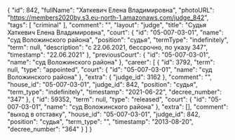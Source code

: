 {
    "id": 842,
    "fullName": "Хаткевич Елена Владимировна",
    "photoURL": "https://members2020by.s3.eu-north-1.amazonaws.com/judge_842",
    "tags": [
        "criminal"
    ],
    "comment": "",
    "layout": "judge",
    "title": "Судья Хаткевич Елена Владимировна",
    "court": {
        "id": "05-007-03-01",
        "name": "суд Воложинского района",
        "position": "судья",
        "termType": "indefinitely",
        "term": null,
        "description": "c 22.06.2021, бессрочно, по указу 347",
        "timestamp": "22.06.2021"
    },
    "previousCourt": {
        "id": "05-007-03-01",
        "name": "суд Воложинского района"
    },
    "career": [
        {
            "id": 3792,
            "term": null,
            "type": "appointed",
            "court": {
                "id": "05-007-03-01",
                "name": "суд Воложинского района"
            },
            "extra": {
                "judge_id": 3162
            },
            "comment": "",
            "house_id": "05-007-03-01",
            "judge_id": 842,
            "position": "судья",
            "term_type": "indefinitely",
            "timestamp": "2021-06-22",
            "decree_number": "347"
        },
        {
            "id": 59352,
            "term": null,
            "type": "released",
            "court": {
                "id": "05-007-03-01",
                "name": "суд Воложинского района"
            },
            "extra": [],
            "comment": "выход в отставку",
            "house_id": "05-007-03-01",
            "judge_id": 842,
            "position": "судья",
            "term_type": "",
            "timestamp": "2013-08-20",
            "decree_number": "364"
        }
    ]
}